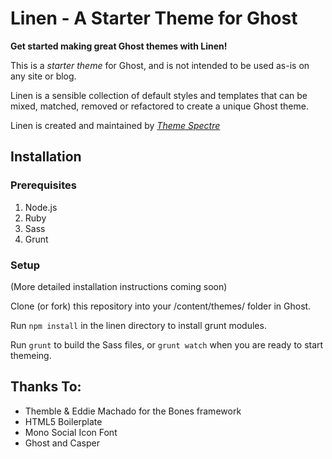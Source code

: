 # Linen - A Starter Theme for Ghost

**Get started making great Ghost themes with Linen!**

This is a *starter theme* for Ghost, and is not intended to be used as-is on any site or blog.

Linen is a sensible collection of default styles and templates that can be mixed, matched, removed or refactored to create a unique Ghost theme.

Linen is created and maintained by *[Theme Spectre](http://themespectre.com/linen)*

## Installation

### Prerequisites

1. Node.js
2. Ruby
3. Sass
4. Grunt


### Setup

(More detailed installation instructions coming soon)

Clone (or fork) this repository into your /content/themes/ folder in Ghost.

Run `npm install` in the linen directory to install grunt modules.

Run `grunt` to build the Sass files, or `grunt watch` when you are ready to start themeing.

## Thanks To:

* Themble & Eddie Machado for the Bones framework
* HTML5 Boilerplate
* Mono Social Icon Font
* Ghost and Casper
